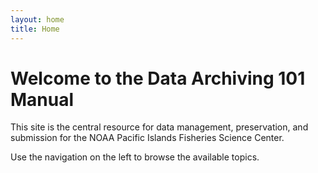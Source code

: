 ```yaml
---
layout: home
title: Home
---
```


# Welcome to the Data Archiving 101 Manual

This site is the central resource for data management, preservation, and submission for the NOAA Pacific Islands Fisheries Science Center.

Use the navigation on the left to browse the available topics.
